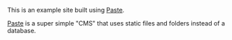 This is an example site built using [Paste](https://github.com/paste/Paste).

[Paste](https://github.com/paste/Paste) is a super simple "CMS" that uses static files and folders instead of a database.

